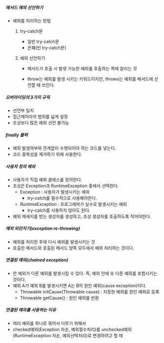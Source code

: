 ##### 메서드 예외 선언하기

- 예외를 처리하는 방법

  1. try-catch문

     - 일반 try-catch문
     - 은폐(빈 try-catch문)

  2. 예외 선언하기

     - 메서드가 호출 시 발생 가능한 예외를 호출하는 쪽에 알리는 것

     - throw는 예외를 발생 시키는 키워드이지만, throws는 예외를 메서드에 선언할 때 쓰인다.

##### 오버라이딩의 3가지 규칙

- 선언부 일치
- 접근제어자의 범위를 넓게 설정
- 조상보다 많은 예외 선언 불가능

##### finally 블럭

- 예외 발생여부와 관계없이 수행되어야 하는 코드를 넣는다.
- 코드 중복성을 제거하기 위해 사용한다.

##### 사용자 정의 예외

- 사용자가 직접 예외 클래스를 정의한다.
- 조상은 Exception과 RuntimeException 중에서 선택한다.
  - Exception : 사용자가 발생시키는 예외
    - try-catch를 필수적으로 사용해야한다.
  - RuntimeException : 프로그래머가 실수로 발생시키는 예외
    - try-catch를 사용하지 않아도 된다.
- 예외 메세지를 받는 생성자를 생성하고, 조상 생성자를 호출하도록 적어야한다.

##### 예외 되던지기(exception re-throwing)

- 예외를 처리한 후에 다시 예외를 발생시키는 것
- 호출한 메서드와 호출된 메서드 양쪽 모두에서 예외 처리하는 것이다.

##### 연결된 예외(chained exception)

- 한 예외가 다른 예외를 발생시킬 수 있다. 즉, 예외 안에 또 다른 예외를 포함시키는 것이다.
- 예외 A가 예외 B를 발생시키면 A는 B의 원인 예외(cause exception)이다.
  - Throwable initCause(Throwable cause) : 지정한 예외를 원인 예외로 등록
  - Throwable getCause() : 원인 예외를 반환

##### 연결된 예외를 사용하는 이유

- 여러 예외를 하나로 묶어서 다루기 위해서
- checked예외(Exception 자손, 예외필수처리)를 unchecked예외(RuntimeException 자손, 예외선택처리)로 변경하려고 할 때

